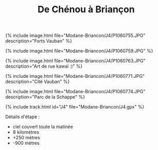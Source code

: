 ﻿---
title: "De Chénou à Briançon"
permalink: /Modane-Briancon/J4/
sidebar:
  nav: "modane_briancon"
enable_tracks: true
---

{% include image.html file="Modane-Briancon/J4/P1060755.JPG" description="Forts Vauban" %}

{% include image.html file="Modane-Briancon/J4/P1060759.JPG" %}

{% include image.html file="Modane-Briancon/J4/P1060763.JPG" description="Art de rue kawaï :)" %}

{% include image.html file="Modane-Briancon/J4/P1060771.JPG" description="Cité Vauban" %}

{% include image.html file="Modane-Briancon/J4/P1060774.JPG" description="Parc de la Schappe" %}

{% include track.html id="J4" file="Modane-Briancon/J4.gpx" %}

Détails d'étape :
* ciel couvert toute la matinée
* 8 kilomètres
* +250 mètres
* -900 mètres
